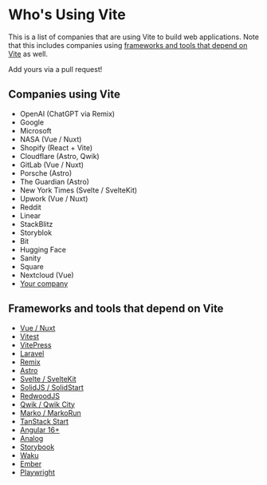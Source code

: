 # Who's Using Vite

This is a list of companies that are using Vite to build web applications. Note that this includes companies using [frameworks and tools that depend on Vite](#frameworks-and-tools-that-depend-on-vite) as well.

Add yours via a pull request!

## Companies using Vite

- OpenAI (ChatGPT via Remix)
- Google
- Microsoft
- NASA (Vue / Nuxt)
- Shopify (React + Vite)
- Cloudflare (Astro, Qwik)
- GitLab (Vue / Nuxt)
- Porsche (Astro)
- The Guardian (Astro)
- New York Times (Svelte / SvelteKit)
- Upwork (Vue / Nuxt)
- Reddit
- Linear
- StackBlitz
- Storyblok
- Bit
- Hugging Face
- Sanity
- Square
- Nextcloud (Vue)
- [Your company](https://github.com/vitejs/companies-using-vite/edit/main/README.md)

## Frameworks and tools that depend on Vite

- [Vue / Nuxt](https://nuxt.com/)
- [Vitest](https://vitest.dev/)
- [VitePress](https://vitepress.dev/)
- [Laravel](https://laravel.com/docs/vite)
- [Remix](https://remix.run/)
- [Astro](https://astro.build/)
- [Svelte / SvelteKit](https://kit.svelte.dev/)
- [SolidJS / SolidStart](https://start.solidjs.com/)
- [RedwoodJS](https://redwoodjs.com/)
- [Qwik / Qwik City](https://qwik.dev/)
- [Marko / MarkoRun](https://markojs.com/)
- [TanStack Start](https://tanstack.com/start/latest)
- [Angular 16+](https://blog.angular.dev/angular-v16-is-here-4d7a28ec680d)
- [Analog](https://analogjs.org/)
- [Storybook](https://storybook.js.org/)
- [Waku](https://waku.gg/)
- [Ember](https://emberjs.com/)
- [Playwright](https://playwright.dev/)
